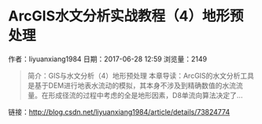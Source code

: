 # ArcGIS水文分析实战教程（4）地形预处理
作者：liyuanxiang1984
日期：2017-06-28 12:59
浏览量：2149
> 简介：GIS与水文分析（4）地形预处理
  本章导读：ArcGIS的水文分析工具是基于DEM进行地表水流动的模拟，其本身不涉及到精确数值的水流流量。在形成径流的过程中考虑的全是地形因素，D8单流向算法决定了...

 链接：http://blog.csdn.net/liyuanxiang1984/article/details/73824774
